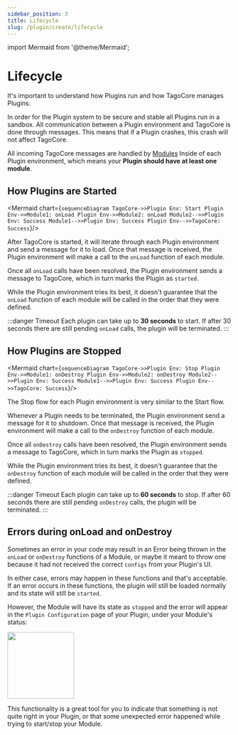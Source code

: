 ```yaml
---
sidebar_position: 3
title: Lifecycle
slug: /plugin/create/lifecycle
---
```


import Mermaid from '@theme/Mermaid';

# Lifecycle

It's important to understand how Plugins run and how TagoCore manages Plugins.

In order for the Plugin system to be secure and stable all Plugins run in a sandbox. All communication between
a Plugin environment and TagoCore is done through messages. This means that if a Plugin crashes, this crash
will not affect TagoCore.

All incoming TagoCore messages are handled by [Modules](/plugins/create/module) Inside of each Plugin environment,
which means your **Plugin should have at least one module**.

## How Plugins are Started

<Mermaid chart={`
sequenceDiagram
  TagoCore->>Plugin Env: Start
  Plugin Env->>Module1: onLoad
  Plugin Env->>Module2: onLoad
  Module2-->>Plugin Env: Success
  Module1-->>Plugin Env: Success
  Plugin Env-->>TagoCore: Success
`}/>

After TagoCore is started, it will iterate through each Plugin environment and send a message for it to load. Once that
message is received, the Plugin environment will make a call to the `onLoad` function of each module.

Once all `onLoad` calls have been resolved, the Plugin environment sends a message to TagoCore, which in turn marks the
Plugin as `started`.

While the Plugin environment tries its best, it doesn't guarantee that the `onLoad` function of each module will be
called in the order that they were defined.

:::danger Timeout
Each plugin can take up to **30 seconds** to start. If after 30 seconds there are still pending `onLoad` calls, the plugin
will be terminated.
:::

## How Plugins are Stopped

<Mermaid chart={`
sequenceDiagram
  TagoCore->>Plugin Env: Stop
  Plugin Env->>Module1: onDestroy
  Plugin Env->>Module2: onDestroy
  Module2-->>Plugin Env: Success
  Module1-->>Plugin Env: Success
  Plugin Env-->>TagoCore: Success
`}/>


The Stop flow for each Plugin environment is very similar to the Start flow.

Whenever a Plugin needs to be terminated, the Plugin environment send a message for it to shutdown. Once that
message is received, the Plugin environment will make a call to the `onDestroy` function of each module.

Once all `onDestroy` calls have been resolved, the Plugin environment sends a message to TagoCore, which in turn marks the
Plugin as `stopped`.

While the Plugin environment tries its best, it doesn't guarantee that the `onDestroy` function of each module will be
called in the order that they were defined.

:::danger Timeout
Each plugin can take up to **60 seconds** to stop. If after 60 seconds there are still pending `onDestroy` calls, the plugin
will be terminated.
:::

## Errors during onLoad and onDestroy

Sometimes an error in your code may result in an Error being thrown in the `onLoad` or `onDestroy` functions of a
Module, or maybe it meant to throw one because it had not received the correct `configs` from your Plugin's UI.

In either case, errors may happen in these functions and that's acceptable. If an error occurs in these functions,
the plugin will still be loaded normally and its state will still be `started`.

However, the Module will have its state as `stopped` and the error will appear in the `Plugin Configuration`
page of your Plugin, under your Module's status:

<img className="big-image" src="/img/plugin/onload-error.png" height="150px" />

This functionality is a great tool for you to indicate that something is not quite right in your Plugin, or that
some unexpected error happened while trying to start/stop your Module.
